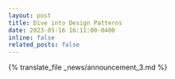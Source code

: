```yaml
---
layout: post
title: Dive into Design Patterns
date: 2023-05-16 16:11:00-0400
inline: false
related_posts: false
---
```


{% translate_file _news/announcement_3.md %}
